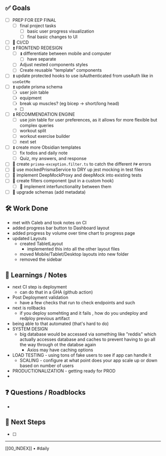 ## ✅ Goals
- [ ] PREP FOR EEP FINAL
  - [ ] final project tasks
    - [ ] basic user progress visualization
    - [ ] final basic changes to UI
- [ ] 🔺 CI/CD
- [ ] ⏫ FRONTEND REDESIGN
  - [ ] ⏫ differentiate between mobile and computer
    - [ ] have separate
  - [ ] Adjust nested components styles
  - [ ] Create reusable "template" components
- [ ] ⏫ update protected hooks to use isAuthenticated from useAuth like in `useGetMe`
- [ ] ⏫ update prisma schema
	- [ ] user join table
	- [ ] equipment
	- [ ] break up muscles? (eg bicep -> short/long head)
	- [ ] 
- [ ] ⏫ RECOMMENDATION ENGINE
  - [ ] use join table for user preferences, as it allows for more flexible but complex queries
  - [ ] workout split
  - [ ] workout exercise builder
  - [ ] next set
- [ ] ⏫ create more Obsidian templates
  - [ ] fix todos and daily note
  - [ ] Quiz, my answers, and response
- [ ] 🔼 create `prisma-exception.filter.ts` to catch the different `P#` errors
- [ ] 🔼 use mockedPrismaService to DRY up jest mocking in test files
- [ ] 🔼 implement DeepMockProxy and deepMock into existing tests
- [ ] 🔽 create filters component (put in a custom hook)
  - [ ] 🔽 implement interfunctionality between them
- [ ] 🔽 upgrade schemas (add metadata)

## 🛠️ Work Done
- met with Caleb and took notes on CI
- added progress bar button to Dashboard layout
- added progress by volume over time chart to progress page
- updated Layouts
	- created TabletLayout
		- implemented this into all the other layout files
	- moved Mobile/Tablet/Desktop layouts into new folder
	- removed the sidebar

## 🧠 Learnings / Notes
- next CI step is deployment
	- can do that in a GHA (github action)
- Post Deployment validation
	- have a few checks that run to check endpoints and such
- next is rollbacks
	- if you deploy somehting and it fails , how do you undeploy and redploy previous artifact
- being able to that automated (that's hard to do)
- SYSTEM DESIGN
	- big database would be accessed via something like "reddis" which actually accesses database and caches to prevent having to go all the way through ot the databse again
		- Axios may have caching options
- LOAD TESTING - using tons of fake users to see if app can handle it
	- SCALING - configure at what point does your app scale up or down based on number of users
- PRODUCTIONALIZATION - getting ready for PROD
- 

## ❓ Questions / Roadblocks
- 

## 🔁 Next Steps
- [ ] 

---
[[00_INDEX]] • #daily
